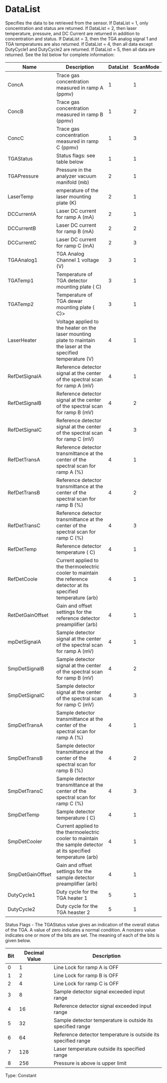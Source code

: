 # DataList

Specifies the data to be retrieved from the sensor. If DataList = 1, only concentration and status are returned. If DataList = 2, then laser temperature, pressure, and DC Current are returned in addition to concentration and status. If DataList = 3, then the TGA analog signal 1 and TGA temperatures are also returned. If DataList = 4, then all data except DutyCycle1 and DutyCycle2 are returned. If DataList = 5, then all data are returned. See the list below for complete information:

| Name             | Description                                                                                                        | DataList | ScanMode |
| ---------------- | ------------------------------------------------------------------------------------------------------------------ | -------- | -------- |
| ConcA            | Trace gas concentration measured in ramp A (ppmv)                                                                  | 1        | 1        |
| ConcB            | Trace gas concentration measured in ramp B (ppmv)                                                                  | 1        | 2        |
| ConcC            | Trace gas concentration measured in ramp C (ppmv)                                                                  | 1        | 3        |
| TGAStatus        | Status flags: see table below                                                                                      | 1        | 1        |
| TGAPressure      | Pressure in the analyzer vacuum manifold (mb)                                                                      | 2        | 1        |
| LaserTemp        | emperature of the laser mounting plate (K)                                                                         | 2        | 1        |
| DCCurrentA       | Laser DC current for ramp A (mA)                                                                                   | 2        | 1        |
| DCCurrentB       | Laser DC current for ramp B (mA)                                                                                   | 2        | 2        |
| DCCurrentC       | Laser DC current for ramp C (mA)                                                                                   | 2        | 3        |
| TGAAnalog1       | TGA Analog Channel 1 voltage (V)                                                                                   | 3        | 1        |
| TGATemp1         | Temperature of TGA detector mounting plate ( C)                                                                    | 3        | 1        |
| TGATemp2         | Temperature of TGA dewar mounting plate ( C)>                                                                      | 3        | 1        |
| LaserHeater      | Voltage applied to the heater on the laser mounting plate to maintain the laser at the specified temperature (V)   | 4        | 1        |
| RefDetSignalA    | Reference detector signal at the center of the spectral scan for ramp A (mV)                                       | 4        | 1        |
| RefDetSignalB    | Reference detector signal at the center of the spectral scan for ramp B (mV)                                       | 4        | 2        |
| RefDetSignalC    | Reference detector signal at the center of the spectral scan for ramp C (mV)                                       | 4        | 3        |
| RefDetTransA     | Reference detector transmittance at the center of the spectral scan for ramp A (%)                                 | 4        | 1        |
| RefDetTransB     | Reference detector transmittance at the center of the spectral scan for ramp B (%)                                 | 4        | 2        |
| RefDetTransC     | Reference detector transmittance at the center of the spectral scan for ramp C (%)                                 | 4        | 3        |
| RefDetTemp       | Reference detector temperature ( C)                                                                                | 4        | 1        |
| RefDetCoole      | Current applied to the thermoelectric cooler to maintain the reference detector at its specified temperature (arb) | 4        | 1        |
| RetDetGainOffset | Gain and offset settings for the reference detector preamplifier (arb)                                             | 4        | 1        |
| mpDetSignalA     | Sample detector signal at the center of the spectral scan for ramp A (mV)                                          | 4        | 1        |
| SmpDetSignalB    | Sample detector signal at the center of the spectral scan for ramp B (mV)                                          | 4        | 2        |
| SmpDetSignalC    | Sample detector signal at the center of the spectral scan for ramp C (mV)                                          | 4        | 3        |
| SmpDetTransA     | Sample detector transmittance at the center of the spectral scan for ramp A (%)                                    | 4        | 1        |
| SmpDetTransB     | Sample detector transmittance at the center of the spectral scan for ramp B (%)                                    | 4        | 2        |
| SmpDetTransC     | Sample detector transmittance at the center of the spectral scan for ramp C (%)                                    | 4        | 3        |
| SmpDetTemp       | Sample detector temperature ( C)                                                                                   | 4        | 1        |
| SmpDetCooler     | Current applied to the thermoelectric cooler to maintain the sample detector at its specified temperature (arb)    | 4        | 1        |
| SmpDetGainOffset | Gain and offset settings for the sample detector preamplifier (arb)                                                | 4        | 1        |
| DutyCycle1       | Duty cycle for the TGA heater 1                                                                                    | 5        | 1        |
| DutyCycle2       | Duty cycle for the TGA heaster 2                                                                                   | 5        | 1        |

Status Flags - The TGAStatus value gives an indication of the overall status of the TGA. A value of zero indicates a normal condition. A nonzero value indicates one or more of the bits are set. The meaning of each of the bits is given below.

| Bit | Decimal Value | Description                                                   |
| --- | ------------- | ------------------------------------------------------------- |
| 0   | 1             | Line Lock for ramp A is OFF                                   |
| 1   | 2             | Line Lock for ramp B is OFF                                   |
| 2   | 4             | Line Lock for ramp C is OFF                                   |
| 3   | 8             | Sample detector signal exceeded input range                   |
| 4   | 16            | Reference detector signal exceeded input range                |
| 5   | 32            | Sample detector temperature is outside its specified range    |
| 6   | 64            | Reference detector temperature is outside its specified range |
| 7   | 128           | Laser temperature outside its specified range                 |
| 8   | 256           | Pressure is above is upper limit                              |

Type: Constant

